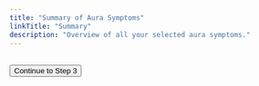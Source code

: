 ```yaml
---
title: "Summary of Aura Symptoms"
linkTitle: "Summary"
description: "Overview of all your selected aura symptoms."
---
```



<div id="summaryOutput"></div>



<br />
<button id="continueBtn" class="btn" data-next="/aura-symptom-check/aura-characteristics/">
  Continue to Step 3
</button>

<script src="/js/aura-symptom-check/modality/modalitySummaryStep.js"></script>
